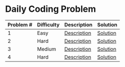 # Daily Coding Problem

| Problem # | Difficulty | Description                           | Solution                          |
| --------- | ---------- | ------------------------------------- | --------------------------------- |
| 1         | Easy       | [Description](problems/001/README.md) | [Solution](problems/001/index.js) |
| 2         | Hard       | [Description](problems/002/README.md) | [Solution](problems/002/index.js) |
| 3         | Medium     | [Description](problems/003/README.md) | [Solution](problems/003/index.js) |
| 4         | Hard       | [Description](problems/004/README.md) | [Solution](problems/004/index.js) |
